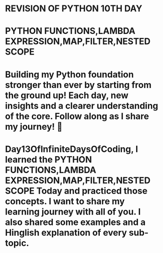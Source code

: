 #  REVISION OF PYTHON 10TH DAY 
# PYTHON FUNCTIONS,LAMBDA EXPRESSION,MAP,FILTER,NESTED SCOPE

# Building my Python foundation stronger than ever by starting from the ground up! Each day, new insights and a clearer understanding of the core. Follow along as I share my journey! 🌟 

# Day13OfInfiniteDaysOfCoding, I learned the PYTHON FUNCTIONS,LAMBDA EXPRESSION,MAP,FILTER,NESTED SCOPE Today and practiced those concepts. I want to share my learning journey with all of you. I also shared some examples and a Hinglish explanation of every sub-topic.
